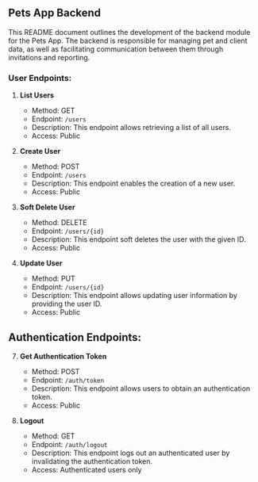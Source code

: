## Pets App Backend

This README document outlines the development of the backend module for the Pets App. The backend is responsible for managing pet and client data, as well as facilitating communication between them through invitations and reporting.

### User Endpoints:
1. **List Users**
   - Method: GET
   - Endpoint: `/users`
   - Description: This endpoint allows retrieving a list of all users.
   - Access: Public

2. **Create User**
   - Method: POST
   - Endpoint: `/users`
   - Description: This endpoint enables the creation of a new user.
   - Access: Public

3. **Soft Delete User**
   - Method: DELETE
   - Endpoint: `/users/{id}`
   - Description: This endpoint soft deletes the user with the given ID.
   - Access: Public

4. **Update User**
   - Method: PUT
   - Endpoint: `/users/{id}`
   - Description: This endpoint allows updating user information by providing the user ID.
   - Access: Public

## Authentication Endpoints:

7. **Get Authentication Token**
   - Method: POST
   - Endpoint: `/auth/token`
   - Description: This endpoint allows users to obtain an authentication token.
   - Access: Public

8. **Logout**
   - Method: GET
   - Endpoint: `/auth/logout`
   - Description: This endpoint logs out an authenticated user by invalidating the authentication token.
   - Access: Authenticated users only